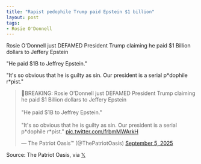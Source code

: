 ```yaml
---
title: "Rapist pedophile Trump paid Epstein $1 billion"
layout: post
tags:
- Rosie O'Donnell
---
```


Rosie O'Donnell just DEFAMED President Trump claiming he paid $1 Billion dollars to Jeffery Epstein

"He paid $1B to Jeffrey Epstein."

"It's so obvious that he is guilty as sin. Our president is a serial p\*dophile r\*pist."

<blockquote class="twitter-tweet"><p lang="en" dir="ltr">🚨BREAKING: Rosie O&#39;Donnell just DEFAMED President Trump claiming he paid $1 Billion dollars to Jeffery Epstein<br><br>&quot;He paid $1B to Jeffrey Epstein.&quot; <br><br>&quot;It&#39;s so obvious that he is guilty as sin. Our president is a serial p*dophile r*pist.&quot; <a href="https://t.co/frbmMWArkH">pic.twitter.com/frbmMWArkH</a></p>&mdash; The Patriot Oasis™ (@ThePatriotOasis) <a href="https://twitter.com/ThePatriotOasis/status/1963999002669539837?ref_src=twsrc%5Etfw">September 5, 2025</a></blockquote> <script async src="https://platform.twitter.com/widgets.js" charset="utf-8"></script>

Source: The Patriot Oasis, via [𝕏](https://x.com)
